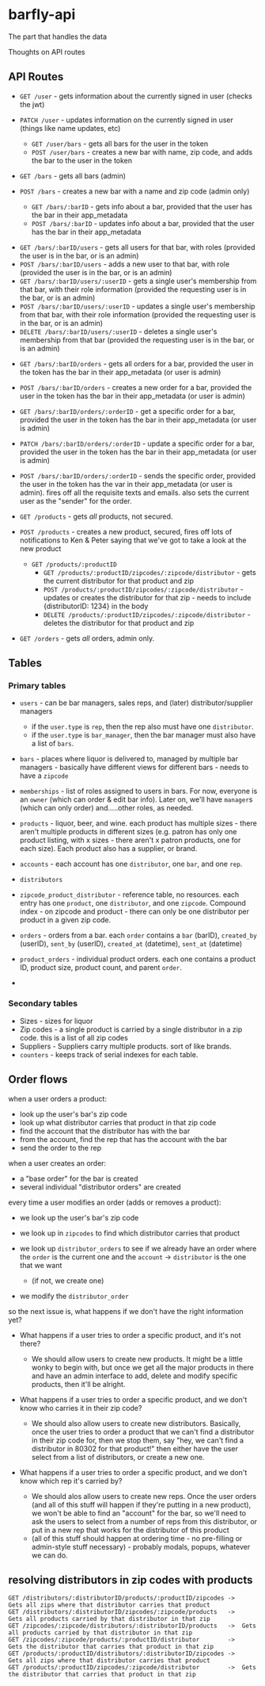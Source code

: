 # barfly-api
The part that handles the data

Thoughts on API routes

## API Routes
- `GET /user` - gets information about the currently signed in user (checks the jwt)
- `PATCH /user` - updates information on the currently signed in user (things like name updates, etc)
  - `GET /user/bars` - gets all bars for the user in the token
  - `POST /user/bars` - creates a new bar with name, zip code, and adds the bar to the user in the token

- `GET /bars` - gets all bars (admin)
- `POST /bars` - creates a new bar with a name and zip code (admin only)
  - `GET /bars/:barID` - gets info about a bar, provided that the user has the bar in their app_metadata
  - `POST /bars/:barID` - updates info about a bar, provided that the user has the bar in their app_metadata
<!-- memberships -->

- `GET /bars/:barID/users` - gets all users for that bar, with roles (provided the user is in the bar, or is an admin)
- `POST /bars/:barID/users` - adds a new user to that bar, with role (provided the user is in the bar, or is an admin)
- `GET /bars/:barID/users/:userID` - gets a single user's membership from that bar, with their role information (provided the requesting user is in the bar, or is an admin)
- `POST /bars/:barID/users/:userID` - updates a single user's membership from that bar, with their role information (provided the requesting user is in the bar, or is an admin)
- `DELETE /bars/:barID/users/:userID` - deletes a single user's membership from that bar (provided the requesting user is in the bar, or is an admin)
<!-- orders -->

  - `GET /bars/:barID/orders` - gets all orders for a bar, provided the user in the token has the bar in their app_metadata (or user is admin)
  - `POST /bars/:barID/orders` - creates a new order for a bar, provided the user in the token has the bar in their app_metadata (or user is admin)
  - `GET /bars/:barID/orders/:orderID` - get a specific order for a bar, provided the user in the token has the bar in their app_metadata (or user is admin)
  - `PATCH /bars/:barID/orders/:orderID` - update a specific order for a bar, provided the user in the token has the bar in their app_metadata (or user is admin)
  - `POST /bars/:barID/orders/:orderID` - sends the specific order, provided the user in the token has the var in their app_metadata (or user is admin). fires off all the requisite texts and emails. also sets the current user as the "sender" for the order.

- `GET /products` - gets _all_ products, not secured.
- `POST /products` - creates a new product, secured, fires off lots of notifications to Ken & Peter saying that we've got to take a look at the new product
  - `GET /products/:productID`
    - `GET /products/:productID/zipcodes/:zipcode/distributor` - gets the current distributor for that product and zip
    - `POST /products/:productID/zipcodes/:zipcode/distributor` - updates or creates the distributor for that zip - needs to include {distributorID: 1234} in the body
    - `DELETE /products/:productID/zipcodes/:zipcode/distributor` - deletes the distributor for that product and zip

- `GET /orders` - gets _all_ orders, admin only.

## Tables
### Primary tables
- `users` - can be bar managers, sales reps, and (later) distributor/supplier managers
  - if the `user.type` is `rep`, then the rep also must have one `distributor`.
  - if the `user.type` is `bar_manager`, then the bar manager must also have a list of `bars`.

- `bars` - places where liquor is delivered to, managed by multiple bar managers - basically have different views for different bars - needs to have a `zipcode`
- `memberships` - list of roles assigned to users in bars. For now, everyone is an `owner` (which can order & edit bar info). Later on, we'll have `manager`s (which can only order) and.....other roles, as needed.
- `products` - liquor, beer, and wine. each product has multiple sizes - there aren't multiple products in different sizes (e.g. patron has only one product listing, with x sizes - there aren't x patron products, one for each size). Each product also has a supplier, or brand.
- `accounts` - each account has one `distributor`, one `bar`, and one `rep`.
- `distributors`
- `zipcode_product_distributor` - reference table, no resources. each entry has one `product`, one `distributor`, and one `zipcode`. Compound index - on zipcode and product - there can only be one distributor per product in a given zip code.
- `orders` - orders from a bar. each `order` contains a `bar` (barID), `created_by` (userID), `sent_by` (userID), `created_at` (datetime), `sent_at` (datetime)
- `product_orders` - individual product orders. each one contains a product ID, product size, product count, and parent `order`.
- <!-- - `distributor_orders` - orders to individual distributors. each `distributor_order` contains an `order` that it's associated with, an `account` that it's ordered through (which contains a `distributor` and a `rep`), as well as a list of `products` (with count and size). -->







### Secondary tables
- Sizes - sizes for liquor
- Zip codes - a single product is carried by a single distributor in a zip code. this is a list of all zip codes
- Suppliers - Suppliers carry multiple products. sort of like brands.
- `counters` - keeps track of serial indexes for each table.

## Order flows
when a user orders a product:
- look up the user's bar's zip code
- look up what distributor carries that product in that zip code
- find the account that the distributor has with the bar
- from the account, find the rep that has the account with the bar
- send the order to the rep

when a user creates an order:
- a "base order" for the bar is created
- several individual "distributor orders" are created

every time a user modifies an order (adds or removes a product):
- we look up the user's bar's zip code
- we look up in `zipcodes` to find which distributor carries that product
- we look up `distributor_orders` to see if we already have an order where the `order` is the current one and the `account` -> `distributor` is the one that we want
  - (if not, we create one)

- we modify the `distributor_order`

so the next issue is, what happens if we don't have the right information yet?
- What happens if a user tries to order a specific product, and it's not there?
  - We should allow users to create new products. It might be a little wonky to begin with, but once we get all the major products in there and have an admin interface to add, delete and modify specific products, then it'll be alright.

- What happens if a user tries to order a specific product, and we don't know who carries it in their zip code?
  - We should also allow users to create new distributors. Basically, once the user tries to order a product that we can't find a distributor in their zip code for, then we stop them, say "hey, we can't find a distributor in 80302 for that product!" then either have the user select from a list of distributors, or create a new one.

- What happens if a user tries to order a specific product, and we don't know which rep it's carried by?
  - We should alos allow users to create new reps. Once the user orders (and all of this stuff will happen if they're putting in a new product), we won't be able to find an "account" for the bar, so we'll need to ask the users to select from a number of reps from this distributor, or put in a new rep that works for the distributor of this product
  - (all of this stuff should happen at ordering time - no pre-filling or admin-style stuff necessary) - probably modals, popups, whatever we can do.

## resolving distributors in zip codes with products

```
GET /distributors/:distributorID/products/:productID/zipcodes ->    Gets all zips where that distributor carries that product
GET /distributors/:distributorID/zipcodes/:zipcode/products   ->    Gets all products carried by that distributor in that zip
GET /zipcodes/:zipcode/distributors/:distributorID/products   ->  Gets all products carried by that distributor in that zip
GET /zipcodes/:zipcode/products/:productID/distributor        ->    Gets the distributor that carries that product in that zip
GET /products/:productID/distributors/:distributorID/zipcodes ->     Gets all zips where that distributor carries that product
GET /products/:productID/zipcodes/:zipcode/distributor        ->  Gets the distributor that carries that product in that zip
```
